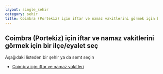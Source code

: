 ```yaml
---
layout: single_sehir
category: sehir
title: Coimbra (Portekiz) için iftar ve namaz vakitlerini görmek için bir ilçe/eyalet seç
---
```



## Coimbra (Portekiz) için iftar ve namaz vakitlerini görmek için bir ilçe/eyalet seç

Aşağıdaki listeden bir şehir ya da semt seçin


* [Coimbra için iftar ve namaz vakitleri](/iftar.html?sehir=Coimbra&ulke=Portekiz&state=Coimbra)
